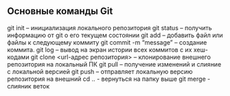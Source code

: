 ## Основные команды Git
git init – инициализация локального репозитория
git status – получить информацию от git о его текущем состоянии
git add – добавить файл или файлы к следующему коммиту
git commit -m “message” – создание коммита.
git log – вывод на экран истории всех коммитов с их хеш-кодами
git clone <url-адрес репозитория> – клонирование внешнего репозитория на  локальный ПК
git pull – получение изменений и слияние с локальной версией
git push – отправляет локальную версию репозитория на внешний
cd .. - вернуться на папку выше
git merge - слияник веток